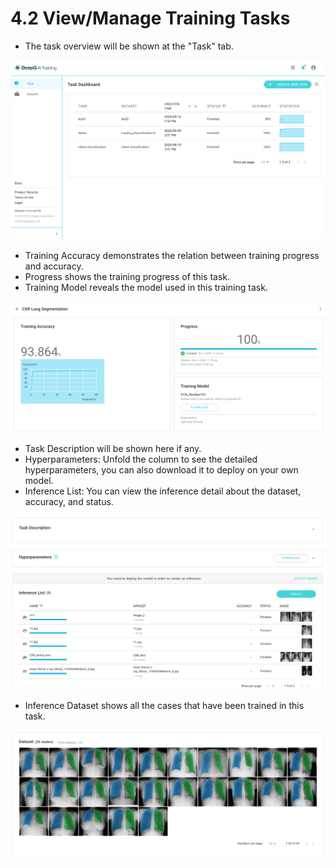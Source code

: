 # 4.2 View/Manage Training Tasks

* The task overview will be shown at the "Task" tab. 

![](../.gitbook/assets/training-overview%20%281%29.png)

* Training Accuracy demonstrates the relation between training progress and accuracy. 
* Progress shows the training progress of this task. 
* Training Model reveals the model used in this training task. 

![](../.gitbook/assets/training-accuracy.png)

* Task Description will be shown here if any. 
* Hyperparameters: Unfold the column to see the detailed hyperparameters, you can also download it to deploy on your own model. 
* Inference List: You can view the inference detail about the dataset, accuracy, and status. 

![](../.gitbook/assets/taks-description.png)

* Inference Dataset shows all the cases that have been trained in this task. 

![](../.gitbook/assets/inference-dataset.png)

